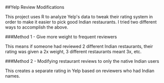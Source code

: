 ##Yelp Review Modifications

This project uses R to analyze Yelp's data to tweak their rating system in order to make it easier to pick good Indian restaurants. I tried two different ways to accomplish the above.

###Method 1 - Give more weight to frequent reviewers 

This means if someone had reviewed 2 different Indian restaurants, their rating was given a 2x weight, 3 different restaurants meant 3x, etc.

###Method 2 - Modifying restaurant reviews to only the native Indian users

This creates a separate rating in Yelp based on reviewers who had Indian names.
